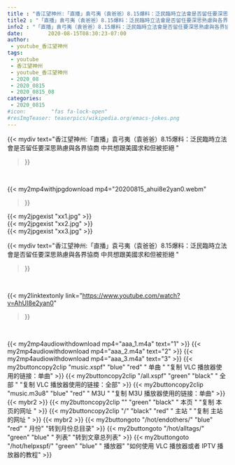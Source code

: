 ```yaml
---
title : "香江望神州:「直播」袁弓夷（袁爸爸）8.15爆料：泛民臨時立法會是否留任要深思熟慮與各界協商 中共想跟美國求和但被拒絕 "
title2 : "「直播」袁弓夷（袁爸爸）8.15爆料：泛民臨時立法會是否留任要深思熟慮與各界協商 中共想跟美國求和但被拒絕 "
info2 : "「直播」袁弓夷（袁爸爸）8.15爆料：泛民臨時立法會是否留任要深思熟慮與各界協商 中共想跟美國求和但被拒絕 "
date:        2020-08-15T08:30:23-07:00
author:
 - youtube_香江望神州
tags:
 - youtube
 - 香江望神州
 - youtube_香江望神州
 - 2020_08
 - 2020_0815
 - 2020_0815_08
categories:
 - 2020_0815
#icon:        "fas fa-lock-open"
#resImgTeaser: teaserpics/wikipedia.org/emacs-jokes.png
---
```


{{< mydiv text="香江望神州:「直播」袁弓夷（袁爸爸）8.15爆料：泛民臨時立法會是否留任要深思熟慮與各界協商 中共想跟美國求和但被拒絕 "
>}}
<br>


{{< my2mp4withjpgdownload mp4="20200815_ahui8e2yan0.webm"
>}}

{{< my2jpgexist "xx1.jpg" >}}<br>
{{< my2jpgexist "xx2.jpg" >}}<br>
{{< my2jpgexist "xx3.jpg" >}}<br>



{{< mydiv text="香江望神州:「直播」袁弓夷（袁爸爸）8.15爆料：泛民臨時立法會是否留任要深思熟慮與各界協商 中共想跟美國求和但被拒絕 "
>}}
<br>

{{< my2linktextonly link="https://www.youtube.com/watch?v=AhUI8e2yan0"
>}}


<br>

{{< my2mp4audiowithdownload mp4="aaa_1.m4a"    text="1" >}}
{{< my2mp4audiowithdownload mp4="aaa_2.m4a"    text="2" >}}
{{< my2mp4audiowithdownload mp4="aaa_3.m4a"    text="3" >}}
{{< my2buttoncopy2clip "music.xspf"        "blue"   "red"    " 单曲 "  "复制 VLC 播放器使用的链接：单曲" >}} {{< my2buttoncopy2clip "/all.xspf"         "green"  "black"  " 全部 "  "复制 VLC 播放器使用的链接：全部" >}} {{< my2buttoncopy2clip "music.m3u8"        "blue"   "red"    " M3U  "    "复制 M3U 播放器使用的链接：单曲" >}} {{< mybr2 >}} {{< my2buttoncopy2clip ""                  "green"  "black"  " 本页 "    "复制 本页的网址 " >}} {{< my2buttoncopy2clip "/"                 "black"  "red"    " 主站 "    "复制 主站的网址 " >}} {{< mybr2 >}} {{< my2buttongoto      "/hot/endothers/"   "blue"   "red"    " 月份"   "转到月份总目录" >}} {{< my2buttongoto      "/hot/alltags/"     "green"  "blue"   " 列表"   "转到文章总列表" >}} {{< my2buttongoto      "/hot/helpxspf/"    "green"  "blue"   " 播放器" "如何使用 VLC 播放器或者 IPTV 播放器的教程" >}} 
